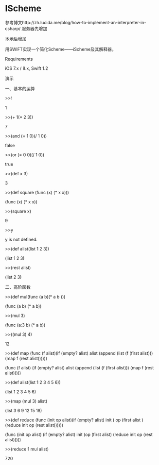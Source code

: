 IScheme
=======

参考博文http://zh.lucida.me/blog/how-to-implement-an-interpreter-in-csharp/
服务器先增加

本地后增加

用SWIFT实现一个简化Scheme——iScheme及其解释器。

Requirements

iOS 7.x / 8.x, Swift 1.2

演示

一、基本的运算

\>>1

1

\>>(+ 1(* 2 3))

7

\>>(and (= 1 0)(/ 1 0))

false

\>>(or (= 0 0)(/ 1 0))

true

\>>(def x 3)

3

\>>(def square (func (x) (* x x)))

(func (x) (* x x))

\>>(square x)

9

\>>y

y is not defined.

\>>(def alist(list 1 2 3))

(list 1 2 3)

\>>(rest alist)

(list 2 3)

二、高阶函数

\>>(def mul(func (a b)(* a b )))

(func (a b) (* a b))

\>>(mul 3)

(func (a:3 b) (* a b))

\>>((mul 3) 4)

12

\>>(def map (func (f alist)(if (empty? alist) alist (append (list (f (first alist)))(map f (rest alist))))))

(func (f alist) (if (empty? alist) alist (append (list (f (first alist))) (map f (rest alist)))))

\>>(def alist(list 1 2 3 4 5 6))

(list 1 2 3 4 5 6)

\>>(map (mul 3) alist)

(list 3 6 9 12 15 18)

\>>(def reduce (func (init op alist)(if (empty? alist) init ( op (first alist )(reduce init op (rest alist))))))

(func (init op alist) (if (empty? alist) init (op (first alist) (reduce init op (rest alist)))))

\>>(reduce 1 mul alist)

720

